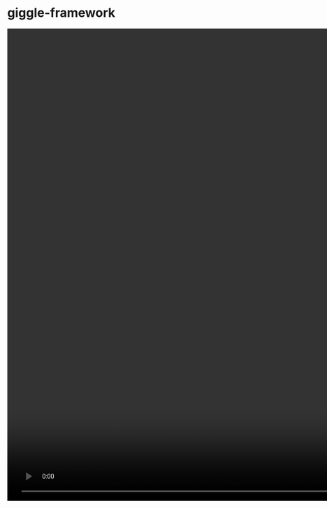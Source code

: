 # giggle-framework

<video width="1920" height="1080" controls>
  <source src="video_assets/titanic_giggle.mp4" type="video/mp4">
</video>
